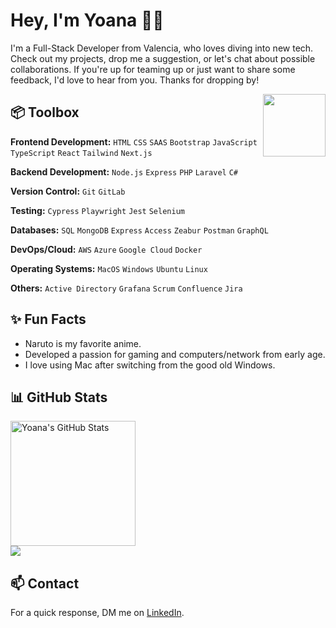 # Hey, I'm Yoana 👋🏽

I'm a Full-Stack Developer from Valencia, who loves diving into new tech. Check out my projects, drop me a suggestion, or let's chat about possible collaborations. If you're up for teaming up or just want to share some feedback, I'd love to hear from you. Thanks for dropping by!

<img align='right' src='https://user-images.githubusercontent.com/5713670/87202985-820dcb80-c2b6-11ea-9f56-7ec461c497c3.gif' width='100"'>

## 📦 Toolbox
**Frontend Development:** `HTML` `CSS` `SAAS` `Bootstrap` `JavaScript` `TypeScript` `React`  `Tailwind` `Next.js`
 
**Backend Development:** `Node.js` `Express` `PHP` `Laravel` `C#`

**Version Control:** `Git` `GitLab` 

**Testing:** `Cypress` `Playwright` `Jest` `Selenium`

**Databases:** `SQL` `MongoDB` `Express` `Access` `Zeabur` `Postman` `GraphQL`

**DevOps/Cloud:** `AWS` `Azure` `Google Cloud` `Docker`

**Operating Systems:** `MacOS` `Windows` `Ubuntu` `Linux`

**Others:** `Active Directory` `Grafana` `Scrum` `Confluence` `Jira`


## ✨ Fun Facts
- Naruto is my favorite anime.
- Developed a passion for gaming and computers/network from early age.
- I love using Mac after switching from the good old Windows.


## 📊 GitHub Stats

<div>
   <img src="https://github-readme-stats.vercel.app/api?username=yoanastamenova&show_icons=true&theme=tokyonight&&bg_color=00000000&hide_border=false&rank_icon=github&" alt="Yoana's GitHub Stats" height=200 />
 <br>
   <img src = "https://github-readme-stats.vercel.app/api/top-langs/?username=yoanastamenova&langs_count=10&layout=compact&theme=tokyonight&include_all_commits=true&line_height=27">
</div>

## 📫 Contact
For a quick response, DM me on [LinkedIn](https://www.linkedin.com/in/yoanastamenova/). 
